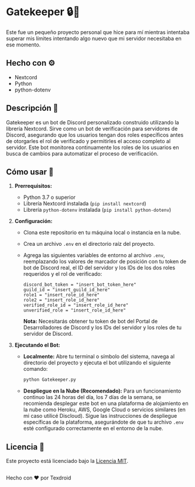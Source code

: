# Gatekeeper 🔒🚪

Este fue un pequeño proyecto personal que hice para mí mientras intentaba superar mis límites intentando algo nuevo que mi servidor necesitaba en ese momento.

## Hecho con ⚙️

* Nextcord
* Python
* python-dotenv

## Descripción 📜

Gatekeeper es un bot de Discord personalizado construido utilizando la librería Nextcord. Sirve como un bot de verificación para servidores de Discord, asegurando que los usuarios tengan dos roles específicos antes de otorgarles el rol de verificado y permitirles el acceso completo al servidor. Este bot monitorea continuamente los roles de los usuarios en busca de cambios para automatizar el proceso de verificación.

## Cómo usar 🚀

1.  **Prerrequisitos:**
    * Python 3.7 o superior
    * Librería Nextcord instalada (`pip install nextcord`)
    * Librería `python-dotenv` instalada (`pip install python-dotenv`)

2.  **Configuración:**
    * Clona este repositorio en tu máquina local o instancia en la nube.
    * Crea un archivo `.env` en el directorio raíz del proyecto.
    * Agrega las siguientes variables de entorno al archivo `.env`, reemplazando los valores de marcador de posición con tu token de bot de Discord real, el ID del servidor y los IDs de los dos roles requeridos y el rol de verificado:

        ```env
        discord_bot_token = "insert_bot_token_here"
        guild_id = "insert_guild_id_here"
        role1 = "insert_role_id_here"
        role2 = "insert_role_id_here"
        verified_role_id = "insert_role_id_here"
        unverified_role = "insert_role_id_here"
        ```

        **Nota:** Necesitarás obtener tu token de bot del Portal de Desarrolladores de Discord y los IDs del servidor y los roles de tu servidor de Discord.

3.  **Ejecutando el Bot:**

    * **Localmente:** Abre tu terminal o símbolo del sistema, navega al directorio del proyecto y ejecuta el bot utilizando el siguiente comando:

        ```bash
        python Gatekeeper.py
        ```

    * **Despliegue en la Nube (Recomendado):** Para un funcionamiento continuo las 24 horas del día, los 7 días de la semana, se recomienda desplegar este bot en una plataforma de alojamiento en la nube como Heroku, AWS, Google Cloud o servicios similares (en mi caso utilicé Discloud). Sigue las instrucciones de despliegue específicas de la plataforma, asegurándote de que tu archivo `.env` esté configurado correctamente en el entorno de la nube.

## Licencia 📄

Este proyecto está licenciado bajo la [Licencia MIT](LICENSE).

##
Hecho con ❤️ por Texdroid
